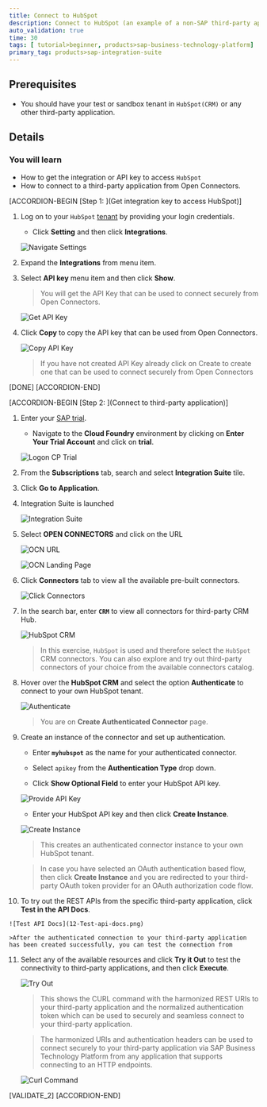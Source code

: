 ```yaml
---
title: Connect to HubSpot
description: Connect to HubSpot (an example of a non-SAP third-party application) via CRM Hub.
auto_validation: true
time: 30
tags: [ tutorial>beginner, products>sap-business-technology-platform]
primary_tag: products>sap-integration-suite
---
```


## Prerequisites
- You should have your test or sandbox tenant in `HubSpot(CRM)` or any other third-party application.

## Details
### You will learn
  - How to get the integration or API key to access `HubSpot`
  - How to connect to a third-party application from Open Connectors.

[ACCORDION-BEGIN [Step 1: ](Get integration key to access HubSpot)]

1. Log on to your `HubSpot` [tenant](https://www.hubspot.com/) by providing your login credentials.
    - Click **Setting** and then click **Integrations**.

    ![Navigate Settings](01-settings.png)

2. Expand the **Integrations** from menu item.

3. Select **API key** menu item and then click **Show**.

    >You will get the API Key that can be used to connect securely from  Open Connectors.

    ![Get API Key](02-get-API-key.png)

3. Click **Copy** to copy the API key that can be used from Open Connectors.

    ![Copy API Key](03-copy-api-key.png)

    >If you have not created API Key already click on Create to create one that can be used to connect securely from Open Connectors

[DONE]
[ACCORDION-END]

[ACCORDION-BEGIN [Step 2: ](Connect to third-party application)]

1. Enter your [SAP  trial](https://account.hanatrial.ondemand.com/).

    - Navigate to the **Cloud Foundry** environment by clicking on **Enter Your Trial Account** and click on **trial**.

    ![Logon CP Trial](00-Login-trial-account.png)

2. From the **Subscriptions** tab, search and select **Integration Suite** tile.

3. Click **Go to Application**.

4. Integration Suite is launched

    ![Integration Suite](05-OCN-Service-enable.png)

5. Select **OPEN CONNECTORS** and click on the URL

    ![OCN URL](05-OCN-Service-URL.png)

    ![OCN Landing Page](06-OCN-LandingPage.png)

6. Click **Connectors** tab to view all the available pre-built connectors.

    ![Click Connectors](07-Click-Connectors-tab.png)

7. In the search bar, enter **`CRM`** to view all connectors for third-party CRM Hub.

    ![HubSpot CRM](08-Hub-Spot-CRM.png)

    >In this exercise, `HubSpot` is used and therefore select the `HubSpot` CRM connectors. You can also explore and try out third-party connectors of your choice from the available connectors catalog.

8. Hover over the **HubSpot CRM** and select the option **Authenticate** to connect to your own HubSpot tenant.

    ![Authenticate](09-authenticate.png)

    >You are on **Create Authenticated Connector** page.

9.  Create an instance of the connector and set up authentication.

    - Enter **`myhubspot`** as the name for your authenticated connector.

    - Select `apikey` from the **Authentication Type** drop down.

    - Click **Show Optional Field** to enter your HubSpot API key.

    ![Provide API Key](10-provide-api-key.png)

    - Enter your HubSpot API key and then click **Create Instance**.

    ![Create Instance](11-create-instance.png)

    >This creates an authenticated connector instance to your own HubSpot tenant.

    >In case you have selected an OAuth authentication based flow, then click **Create Instance** and you are redirected to your third-party OAuth token provider for an OAuth authorization code flow.

10.  To try out the REST APIs from the specific third-party application, click **Test in the API Docs**.

    ![Test API Docs](12-Test-api-docs.png)

    >After the authenticated connection to your third-party application has been created successfully, you can test the connection from
11. Select any of the available resources and click **Try it Out** to test the connectivity to third-party applications, and then click **Execute**.

    ![Try Out](13-try-out.png)

    >This shows the CURL command with the harmonized REST URIs to your third-party application and the normalized authentication token which can be used to securely and seamless connect to your third-party application.

    >The harmonized URIs and authentication headers can be used to connect securely to your third-party application via SAP Business Technology Platform from any application that supports connecting to an HTTP endpoints.

    ![Curl Command](14-Curl-command.png)

[VALIDATE_2]
[ACCORDION-END]
